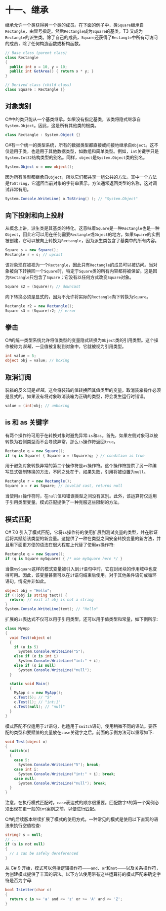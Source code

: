 # 十一、继承

继承允许一个类获得另一个类的成员。在下面的例子中，类`Square`继承自`Rectangle`，由冒号指定。然后`Rectangle`成为`Square`的基类，T3 又成为`Rectangle`的派生类。除了自己的成员，`Square`还获得了`Rectangle`中所有可访问的成员，除了任何构造函数或析构函数。

```cs
// Base class (parent class)
class Rectangle
{
  public int x = 10, y = 10;
  public int GetArea() { return x * y; }
}

// Derived class (child class)
class Square : Rectangle {}

```

## 对象类别

C#中的类只能从一个基类继承。如果没有指定基类，该类将隐式继承自`System.Object`。因此，这是所有其他类的根类。

```cs
class Rectangle : System.Object {}

```

C#有一个统一的类型系统，所有的数据类型都直接或间接地继承自`Object`。这不仅适用于类，也适用于其他数据类型，如数组和简单类型。例如，`int`关键字只是`System.Int32`结构类型的别名。同样，`object`是`System.Object`类的别名。

```cs
System.Object o = new object();

```

因为所有类型都继承自`Object`，所以它们都共享一组公共的方法。其中一个方法是`ToString`，它返回当前对象的字符串表示。方法通常返回类型的名称，这对调试非常有用。

```cs
System.Console.WriteLine( o.ToString() ); // "System.Object"

```

## 向下投射和向上投射

从概念上讲，派生类是其基类的特化。这意味着`Square`是一种`Rectangle`也是一种`Object`，因此它可以用在任何需要`Rectangle`或`Object`的地方。如果`Square`的实例被创建，它可以被向上转换为`Rectangle`，因为派生类包含了基类中的所有内容。

```cs
Square s = new Square();
Rectangle r = s; // upcast

```

该对象现在被视为一个`Rectangle`，因此只有`Rectangle`的成员可以被访问。当对象被向下转换回一个`Square`时，特定于`Square`类的所有内容都将被保留。这是因为`Rectangle`只包含了`Square`；它没有以任何方式改变`Square`对象。

```cs
Square s2 = (Square)r; // downcast

```

向下转换必须是显式的，因为不允许将实际的`Rectangle`向下转换为`Square`。

```cs
Rectangle r2 = new Rectangle();
Square s3 = (Square)r2; // error

```

## 拳击

C#的统一类型系统允许将值类型的变量隐式转换为`Object`类的引用类型。这个操作被称为*装箱*，一旦值被复制到对象中，它就被视为引用类型。

```cs
int value = 5;
object obj = value; // boxing

```

## 取消订阅

装箱的反义词是*拆箱*。这会将装箱的值转换回其值类型的变量。取消装箱操作必须是显式的。如果没有将对象取消装箱为正确的类型，将会发生运行时错误。

```cs
value = (int)obj; // unboxing

```

## is 和 as 关键字

有两个操作符可用于在转换对象时避免异常:`is`和`as`。首先，如果左侧对象可以被转换为右侧类型而不会导致异常，那么`is`操作符返回`true`。

```cs
Rectangle q = new Square();
if (q is Square) { Square o = (Square)q; } // condition is true

```

用于避免对象转换异常的第二个操作符是`as`操作符。这个操作符提供了另一种编写显式强制转换的方法，不同之处在于，如果失败，引用将被设置为`null`。

```cs
Rectangle r = new Rectangle();
Square o = r as Square; // invalid cast, returns null

```

当使用`as`操作符时，在`null`值和错误类型之间没有区别。此外，该运算符仅适用于引用类型变量。模式匹配提供了一种克服这些限制的方法。

## 模式匹配

C# 7.0 引入了模式匹配，它将`is`操作符的使用扩展到测试变量的类型，并在验证后将其赋给该类型的新变量。这提供了一种在类型之间安全转换变量的新方法，并且用下面更方便的语法在很大程度上代替了使用`as`操作符:

```cs
Rectangle q = new Square();
if (q is Square mySquare) { /* use mySquare here */ }

```

当像`mySquare`这样的模式变量被引入到`if`语句中时，它在封闭块的作用域中也变得可用。因此，该变量甚至可以在`if`语句结束后使用。对于其他条件语句或循环语句，情况并非如此。

```cs
object obj = "Hello";
if (!(obj is string text)) {
  return; // exit if obj is not a string
}
System.Console.WriteLine(text); // "Hello"

```

扩展的`is`表达式不仅可以用于引用类型，还可以用于值类型和常量，如下例所示:

```cs
class MyApp
{
  void Test(object o)
  {
    if (o is 5)
      System.Console.WriteLine("5");
    else if (o is int i)
      System.Console.WriteLine("int:" + i);
    else if (o is null)
      System.Console.WriteLine("null");
  }

  static void Main()
  {
    MyApp c = new MyApp();
    c.Test(5); // "5"
    c.Test(1); // "int:1"
    c.Test(null); // "null"
  }
}

```

模式匹配不仅适用于`if`语句，也适用于`switch`语句，使用稍微不同的语法。要匹配的类型和要赋值的变量放在`case`关键字之后。前面的示例方法可以重写如下:

```cs
void Test(object o)
{
  switch(o)
  {
    case 5:
      System.Console.WriteLine("5"); break;
    case int i:
      System.Console.WriteLine("int:" + i); break;
    case null:
      System.Console.WriteLine("null"); break;
  }
}

```

注意，在执行模式匹配时，`case`表达式的顺序很重要。匹配数字`5`的第一个案例必须出现在更一般的`int`案例之前，以便进行匹配。

C#的后续版本继续扩展了模式的使用方式。一种常见的模式是使用以下直观的语法来执行空值检查:

```cs
string? s = null;
// ...
if (s is not null)
{
  // s can be safely dereferenced
}

```

从 C# 9 开始，模式可以包括逻辑操作符——`and`、`or`和`not`——以及关系操作符，为创建模式提供了丰富的语法。以下方法使用带有这些运算符的模式匹配来确定字符是否为字母:

```cs
bool IsLetter(char c)
{
  return c is >= 'a' and <= 'z' or >= 'A' and <= 'Z';
}

```